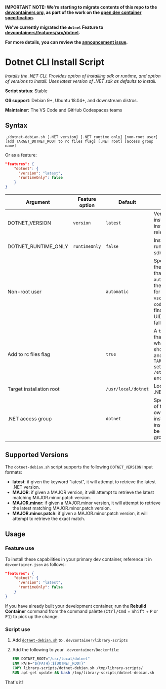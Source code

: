 **IMPORTANT NOTE: We're starting to migrate contents of this repo to the
[devcontainers org](https://github.com/devcontainers), as part of the work on
the [open dev container specification](https://containers.dev).**

**We've currently migrated the `dotnet` Feature to
[devcontainers/features/src/dotnet](https://github.com/devcontainers/features/tree/main/src/dotnet).**

**For more details, you can review the
[announcement issue](https://github.com/microsoft/vscode-dev-containers/issues/1589).**

# Dotnet CLI Install Script

_Installs the .NET CLI. Provides option of installing sdk or runtime, and option
of versions to install. Uses latest version of .NET sdk as defaults to install._

**Script status**: Stable

**OS support**: Debian 9+, Ubuntu 18.04+, and downstream distros.

**Maintainer:** The VS Code and GitHub Codespaces teams

## Syntax

```text
./dotnet-debian.sh [.NET version] [.NET runtime only] [non-root user] [add TARGET_DOTNET_ROOT to rc files flag] [.NET root] [access group name]
```

Or as a feature:

```json
"features": {
    "dotnet": {
      "version": "latest",
      "runtimeOnly": false
    }
}
```

| Argument                 | Feature option | Default             | Description                                                                                                                                                                                                                           |
| ------------------------ | -------------- | ------------------- | ------------------------------------------------------------------------------------------------------------------------------------------------------------------------------------------------------------------------------------- |
| DOTNET_VERSION           | `version`      | `latest`            | Version of .NET to install. Use `latest` to install the latest released version.                                                                                                                                                      |
| DOTNET_RUNTIME_ONLY      | `runtimeOnly`  | `false`             | Install just the .NET runtime if true, and sdk if false.                                                                                                                                                                              |
| Non-root user            |                | `automatic`         | Specifies a user in the container other than root. A value of `automatic` will cause the script to check for a user called `vscode`, then `node`, `codespace`, and finally a user with a UID of `1000` before falling back to `root`. |
| Add to rc files flag     |                | `true`              | A `true`/`false` flag that indicates whether the `PATH` should be updated and `TARGET_INSTALL_PATH` set via `/etc/bash.bashrc` and `/etc/zsh/zshrc`.                                                                                  |
| Target installation root |                | `/usr/local/dotnet` | Location to install .NET.                                                                                                                                                                                                             |
| .NET access group        |                | `dotnet`            | Specifies the name of the group that will own the .NET installation. The installing user will be added to that group automatically.                                                                                                   |

## Supported Versions

The `dotnet-debian.sh` script supports the following `DOTNET_VERSION` input
formats:

-   **latest**: if given the keyword "latest", it will attempt to retrieve the
    latest .NET version.
-   **MAJOR**: if given a MAJOR version, it will attempt to retrieve the latest
    matching MAJOR.minor.patch version.
-   **MAJOR.minor**: if given a MAJOR.minor version, it will attempt to retrieve
    the latest matching MAJOR.minor.patch version.
-   **MAJOR.minor.patch**: if given a MAJOR.minor.patch version, it will attempt
    to retrieve the exact match.

## Usage

### Feature use

To install these capabilities in your primary dev container, reference it in
`devcontainer.json` as follows:

```json
"features": {
    "dotnet": {
      "version": "latest",
      "runtimeOnly": false
    }
}
```

If you have already built your development container, run the **Rebuild
Container** command from the command palette (<kbd>Ctrl/Cmd</kbd> +
<kbd>Shift</kbd> + <kbd>P</kbd> or <kbd>F1</kbd>) to pick up the change.

### Script use

1. Add [`dotnet-debian.sh`](../dotnet-debian.sh) to
   `.devcontainer/library-scripts`

2. Add the following to your `.devcontainer/Dockerfile`:

    ```Dockerfile
    ENV DOTNET_ROOT="/usr/local/dotnet"
    ENV PATH="${PATH}:${DOTNET_ROOT}"
    COPY library-scripts/dotnet-debian.sh /tmp/library-scripts/
    RUN apt-get update && bash /tmp/library-scripts/dotnet-debian.sh
    ```

That's it!
